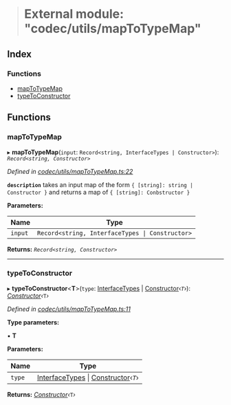 > # External module: "codec/utils/mapToTypeMap"

## Index

### Functions

* [mapToTypeMap](_codec_utils_maptotypemap_.md#maptotypemap)
* [typeToConstructor](_codec_utils_maptotypemap_.md#typetoconstructor)

## Functions

###  mapToTypeMap

▸ **mapToTypeMap**(`input`: `Record<string, InterfaceTypes | Constructor>`): *`Record<string, Constructor>`*

*Defined in [codec/utils/mapToTypeMap.ts:22](https://github.com/polkadot-js/api/blob/e5cc683/packages/types/src/codec/utils/mapToTypeMap.ts#L22)*

**`description`** takes an input map of the form `{ [string]: string | Constructor }` and returns a map of `{ [string]: Conbstructor }`

**Parameters:**

Name | Type |
------ | ------ |
`input` | `Record<string, InterfaceTypes \| Constructor>` |

**Returns:** *`Record<string, Constructor>`*

___

###  typeToConstructor

▸ **typeToConstructor**<**T**>(`type`: [InterfaceTypes](_types_.md#interfacetypes) | [Constructor](../interfaces/_types_.constructor.md)‹*`T`*›): *[Constructor](../interfaces/_types_.constructor.md)‹*`T`*›*

*Defined in [codec/utils/mapToTypeMap.ts:11](https://github.com/polkadot-js/api/blob/e5cc683/packages/types/src/codec/utils/mapToTypeMap.ts#L11)*

**Type parameters:**

▪ **T**

**Parameters:**

Name | Type |
------ | ------ |
`type` | [InterfaceTypes](_types_.md#interfacetypes) \| [Constructor](../interfaces/_types_.constructor.md)‹*`T`*› |

**Returns:** *[Constructor](../interfaces/_types_.constructor.md)‹*`T`*›*